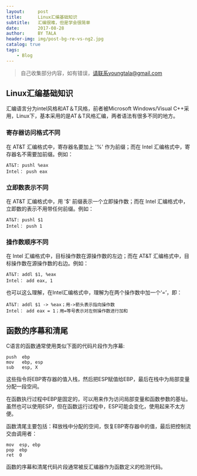 ```yaml
---
layout:     post
title:      Linux汇编基础知识
subtitle:   汇编很难，但是学会很简单
date:       2017-08-28
author:     BY TALA
header-img: img/post-bg-re-vs-ng2.jpg
catalog: true
tags:
    - Blog
---
```



> 自己收集部分内容，如有错误，请联系youngtala@gmail.com



## Linux汇编基础知识

汇编语言分为intel风格和AT＆T风格，前者被Microsoft Windows/Visual C++采用，Linux下，基本采用的是AT＆T风格汇编，两者语法有很多不同的地方。

### 寄存器访问格式不同
在 AT&T 汇编格式中，寄存器名要加上 '%' 作为前缀；而在 Intel 汇编格式中，寄存器名不需要加前缀。例如：

    AT&T: pushl %eax
    Intel： push eax

### 立即数表示不同

在 AT&T 汇编格式中，用 '$' 前缀表示一个立即操作数；而在 Intel 汇编格式中，立即数的表示不用带任何前缀。例如：

    AT&T: pushl $1
    Intel： push 1

### 操作数顺序不同

在 Intel 汇编格式中，目标操作数在源操作数的左边；而在 AT&T 汇编格式中，目标操作数在源操作数的右边。例如：

    AT&T: addl $1, %eax
    Intel： add eax, 1

也可以这么理解，在Intel汇编格式中，理解为在两个操作数中加一个‘=’，即：

    AT&T: addl $1 -> %eax；用->箭头表示指向操作数
    Intel： add eax = 1；用=等号表示对左侧操作数进行加和







## 函数的序幕和清尾

C语言的函数通常使用类似下面的代码片段作为序幕:

```
push  ebp
mov   ebp, esp
sub   esp, X
```

这些指令将EBP寄存器的值入栈，然后把ESP赋值给EBP，最后在栈中为局部变量分配一段空间。

在函数执行过程中EBP是固定的，可以用来作为访问局部变量和函数参数的基址。虽然也可以使用ESP，但在函数运行过程中，ESP可能会变化，使用起来不太方便。

函数清尾主要包括：释放栈中分配的空间，恢复EBP寄存器中的值，最后把控制流交由调用者：

```
mov  esp, ebp
pop  ebp
ret  0
```

函数的序幕和清尾代码片段通常被反汇编器作为函数定义的检测代码。